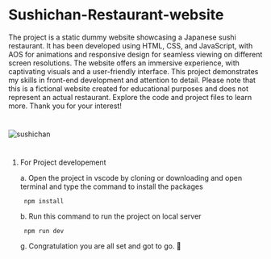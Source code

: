 # Sushichan-Restaurant-website

The project is a static dummy website showcasing a Japanese sushi restaurant. It has been developed using HTML, CSS, and JavaScript, 
with AOS for animations and responsive design for seamless viewing on different screen resolutions. 
The website offers an immersive experience, 
with captivating visuals and a user-friendly interface. 
This project demonstrates my skills in front-end development and attention to detail. 
Please note that this is a fictional website created for educational purposes and does not represent an actual restaurant. 
Explore the code and project files to learn more.
Thank you for your interest!

#

![sushichan](https://github.com/AadrianLeo/Sushichan-Restaurant-website/assets/81036521/cd5a4956-5633-4a37-9e0f-cad3b32d000b)

#

1. For Project developement 
        
     a. Open the project in vscode by cloning or downloading and open terminal and type the command to install the packages 
     
        npm install
     
     b. Run this command to run the project on local server
     
        npm run dev
      
     g. Congratulation you are all set and got to go. 🤹‍ 

#
